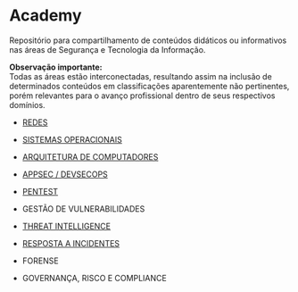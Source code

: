 # Academy

Repositório para compartilhamento de conteúdos didáticos ou informativos nas áreas de Segurança e Tecnologia da Informação.

**Observação importante:**\
Todas as áreas estão interconectadas, resultando assim na inclusão de determinados conteúdos em classificações aparentemente não pertinentes, porém relevantes para o avanço profissional dentro de seus respectivos domínios.

* [REDES](https://github.com/hackinrio/Academy/tree/b5a3f8412b2aee3a0248bbc47896d5bf6e18e976/REDES)

* [SISTEMAS OPERACIONAIS](https://github.com/hackinrio/Academy/tree/main/SISTEMAS%20OPERACIONAIS)

* [ARQUITETURA DE COMPUTADORES](https://github.com/hackinrio/Academy/tree/main/ARQUITETURA%20DE%20COMPUTADORES)

* [APPSEC / DEVSECOPS](https://github.com/hackinrio/Academy/tree/main/APPSEC%20%20DEVSECOPS)

* [PENTEST](https://github.com/hackinrio/Academy/tree/main/PENTEST)

* GESTÃO DE VULNERABILIDADES

* [THREAT INTELLIGENCE](https://github.com/hackinrio/Academy/tree/main/THREAT%20INTELLIGENCE)

* [RESPOSTA A INCIDENTES](https://github.com/hackinrio/Academy/tree/97d9f3744eeed52fba8b0d71118c7b442af31f9f/RESPOSTA%20A%20INCIDENTES)

* FORENSE

* GOVERNANÇA, RISCO E COMPLIANCE
